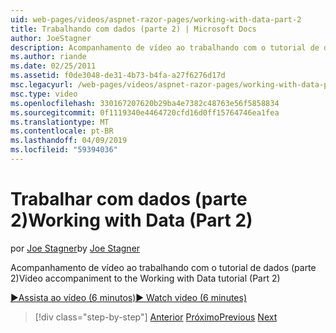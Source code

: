 ```yaml
---
uid: web-pages/videos/aspnet-razor-pages/working-with-data-part-2
title: Trabalhando com dados (parte 2) | Microsoft Docs
author: JoeStagner
description: Acompanhamento de vídeo ao trabalhando com o tutorial de dados (parte 2)
ms.author: riande
ms.date: 02/25/2011
ms.assetid: f0de3048-de31-4b73-b4fa-a27f6276d17d
msc.legacyurl: /web-pages/videos/aspnet-razor-pages/working-with-data-part-2
msc.type: video
ms.openlocfilehash: 330167207620b29ba4e7382c48763e56f5858834
ms.sourcegitcommit: 0f1119340e4464720cfd16d0ff15764746ea1fea
ms.translationtype: MT
ms.contentlocale: pt-BR
ms.lasthandoff: 04/09/2019
ms.locfileid: "59394036"
---
```

# <a name="working-with-data-part-2"></a><span data-ttu-id="9be4d-103">Trabalhar com dados (parte 2)</span><span class="sxs-lookup"><span data-stu-id="9be4d-103">Working with Data (Part 2)</span></span>

<span data-ttu-id="9be4d-104">por [Joe Stagner](https://github.com/JoeStagner)</span><span class="sxs-lookup"><span data-stu-id="9be4d-104">by [Joe Stagner](https://github.com/JoeStagner)</span></span>

<span data-ttu-id="9be4d-105">Acompanhamento de vídeo ao trabalhando com o tutorial de dados (parte 2)</span><span class="sxs-lookup"><span data-stu-id="9be4d-105">Video accompaniment to the Working with Data tutorial (Part 2)</span></span>

[<span data-ttu-id="9be4d-106">&#9654;Assista ao vídeo (6 minutos)</span><span class="sxs-lookup"><span data-stu-id="9be4d-106">&#9654; Watch video (6 minutes)</span></span>](https://channel9.msdn.com/Blogs/ASP-NET-Site-Videos/working-with-data-part-2)

> [!div class="step-by-step"]
> <span data-ttu-id="9be4d-107">[Anterior](working-with-data-part-1.md)
> [Próximo](displaying-data-in-a-grid.md)</span><span class="sxs-lookup"><span data-stu-id="9be4d-107">[Previous](working-with-data-part-1.md)
[Next](displaying-data-in-a-grid.md)</span></span>
